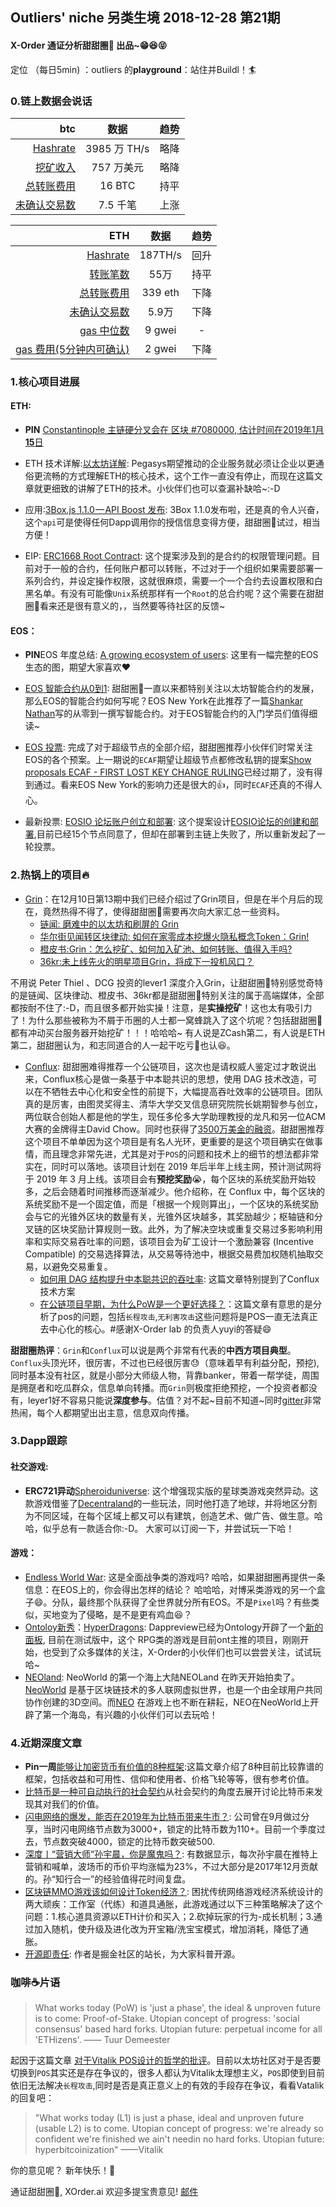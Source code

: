## Outliers' niche 另类生境 2018-12-28 第21期

#### X-Order 通证分析甜甜圈🍩 出品~😁😆😝 
定位 （每日5min)  ：outliers 的**playground**：站住并Buildl！🏄 


### 0.链上数据会说话

| btc | 数据 | 趋势|
|---:|:--:|:--|
| [Hashrate](https://www.blockchain.com/charts/hash-rate)| 3985 万 TH/s| 略降|
| [挖矿收入](https://www.blockchain.com/charts/miners-revenue) | 757 万美元 | 略降|
| [总转账费用](https://www.blockchain.com/charts/transaction-fees) | 16 BTC | 持平|
| [未确认交易数](https://www.blockchain.com/zh-cn/btc/unconfirmed-transactions) | 7.5 千笔 |上涨|


|ETH | 数据 | 趋势|
|--:|:--:|:--:|
|[Hashrate](https://etherscan.io/chart/hashrate)| 187TH/s| 回升|
|[转账笔数](https://etherscan.io/chart/tx)|55万|持平|
|[总转账费用](https://etherscan.io/chart/transactionfee)| 339 eth| 下降|
|[未确认交易数](https://etherscan.io/chart/pendingtx)| 5.9万 | 下降|
|[gas 中位数](https://ethgasstation.info/)| 9 gwei | - |
|[gas 费用(5分钟内可确认)](https://ethgasstation.info/)| 2 gwei | 下降|


### 1.核心项目进展
#### ETH:
- **PIN** [Constantinople 主链硬分叉会在 区块 #7080000, 估计时间在2019年1月**15**日](https://twitter.com/peter_szilagyi/status/1071052095535628288) 

- ETH 技术详解:[以太坊详解](https://pegasys.tech/ethereum-explained-merkle-trees-world-state-transactions-and-more/): Pegasys期望推动的企业服务就必须让企业以更通俗更流畅的方式理解ETH的核心技术，这个工作一直没有停止，而现在这篇文章就更细致的讲解了ETH的技术。小伙伴们也可以查漏补缺哈~:-D 

- 应用:[3Box.js 1.1.0 — API Boost 发布](https://medium.com/3box/https-medium-com-3box-announcing-3box-js-1-1-0-api-boost-1339c8fa4cb8): 3Box 1.1.0发布啦，还是真的令人兴奋，这个`api`可是使得任何Dapp调用你的授信信息变得方便，甜甜圈🍩试过，相当方便！


- EIP: [ERC1668 Root Contract](https://github.com/ethereum/EIPs/issues/1668): 这个提案涉及到的是合约的权限管理问题。目前对于一般的合约，任何账户都可以转账，不过对于一个组织如果需要部署一系列合约，并设定操作权限，这就很麻烦，需要一个一个合约去设置权限和白黑名单。有没有可能像`Unix`系统那样有一个`Root`的总合约呢？这个需要在甜甜圈🍩看来还是很有意义的，，当然要等待社区的反馈~



#### EOS：

- **PIN**EOS 年度总结: [A growing ecosystem of users](https://twitter.com/block_one_/status/1075657757578018816): 这里有一幅完整的EOS生态的图，期望大家喜欢❤️

- [EOS 智能合约从0到1](https://medium.com/@shankqr/how-to-deploy-and-run-a-smart-contract-on-the-eos-blockchain-from-zero-to-hero-72ca592803ba): 甜甜圈🍩一直以来都特别关注以太坊智能合约的发展，那么EOS的智能合约如何写呢？EOS New York在此推荐了一篇[Shankar Nathan](https://twitter.com/shankqr)写的从零到一撰写智能合约。对于EOS智能合约的入门学员们值得细读~

- [EOS 投票](https://eosauthority.com/approval/?lnc=en): 完成了对于超级节点的全部介绍，甜甜圈推荐小伙伴们时常关注EOS的各个预案。上一期说的`ECAF`期望让超级节点都修改私钥的提案[Show proposals
ECAF - FIRST LOST KEY CHANGE RULING](https://eosauthority.com/approval/view?scope=libertyblock&name=chkey2&lnc=en)已经过期了，没有得到通过。看来EOS New York的影响力还是很大的👍，同时`ECAF`还真的不得人心。
- 最新投票: [EOSIO 论坛账户创立和部署](https://eosauthority.com/approval/view?scope=eoscanadaops&name=forumstep1x2&lnc=en): 这个提案设计[EOSIO论坛的创建和部署](https://github.com/eoscanada/proposals/blob/master/deployforum.md),目前已经15个节点同意了，但却在部署到主链上失败了，所以重新发起了一轮投票。

### 2.热锅上的项目🔥
- [Grin](https://grin-tech.org/)：在12月10日第13期中我们已经介绍过了Grin项目，但是在半个月后的现在，竟然热得不得了，使得甜甜圈🍩需要再次向大家汇总一些资料。
	- [链闻: 磨难中的以太坊和刷屏的 Grin](https://www.chainnews.com/articles/922134359759.htm)
	- [华尔街见闻转区块律动: 如何在家零成本挖爆火隐私概念Token：Grin!](https://wallstreetcn.com/articles/3458158)
	- [橙皮书:Grin：怎么挖矿、如何加入矿池、如何转账、值得入手吗?](https://orange.xyz/p/296)
	- [36kr:未上线先火的明星项目Grin，将成下一投机风口？](https://36kr.com/p/5169215.html)

不用说 Peter Thiel 、DCG 投资的lever1 深度介入Grin，让甜甜圈🍩特别感觉奇特的是链闻、区块律动、橙皮书、36kr都是甜甜圈🍩特别关注的属于高端媒体，全部都按耐不住了:-D，而且很多都开始实操！注意，是**实操挖矿**！这也太有吸引力了！为什么那些被称为不屑于币圈的人士都一窝蜂跳入了这个坑呢？包括甜甜圈🍩都有冲动买台服务器开始挖矿！！！哈哈哈~ 有人说是ZCash第二，有人说是ETH第二，甜甜圈认为，和志同道合的人一起干吃亏👅也认😆。

- [Conflux](https://www.conflux-chain.org/): 甜甜圈难得推荐一个公链项目，这次也是请权威人鉴定过才敢说出来，Conflux核心是做一条基于中本聪共识的思想，使用 DAG 技术改造，可以在不牺牲去中心化和安全性的前提下，大幅提高吞吐效率的公链项目。团队真的是厉害，由图灵奖得主、清华大学交叉信息研究院院长姚期智参与创立，两位联合创始人都是他的学生，现任多伦多大学助理教授的龙凡和另一位ACM大赛的金牌得主David Chow。同时也获得了[3500万美金的融资](http://fortune.com/2018/12/04/conflux-blockchain/)。甜甜圈推荐这个项目不单单因为这个项目是有名人光环，更重要的是这个项目确实在做事情，而且理念非常先进，尤其是对于`POS`的问题和技术上的细节的想法都非常实在，同时可以落地。该项目计划在 2019 年后半年上线主网，预计测试网将于 2019 年 3 月上线。该项目会有**预挖奖励**😭，每个区块的系统奖励开始较多，之后会随着时间推移而逐渐减少。他介绍称，在 Conflux 中，每个区块的系统奖励不是一个固定值，而是「根据一个规则算出」，一个区块的系统奖励会与它的光锥外区块的数量有关，光锥外区块越多，其奖励越少；枢轴链和分叉链的区块奖励计算规则一致。此外，为了解决空块或重复交易过多影响利用率和实际交易吞吐率的问题，该项目会为矿工设计一个激励兼容 (Incentive Compatible) 的交易选择算法，从交易等待池中，根据交易费加权随机抽取交易，以避免交易重复。 
	- [如何用 DAG 结构提升中本聪共识的吞吐率](https://www.chainnews.com/articles/826014585828.htm): 这篇文章特别提到了Conflux技术方案
	- [在公链项目早期，为什么PoW是一个更好选择？](https://www.huoxing24.com/newsdetail/20181225155141702368.html)：这篇文章有意思的是分析了pos的问题，包括`长程攻击`,`无利害攻击`这些问题将是POS一直无法真正去中心化的核心。#感谢X-Order lab 的负责人yuyi的答疑😄

**甜甜圈热评**：`Grin`和`Conflux`可以说是两个非常有代表的**中西方项目典型**。 `Conflux`头顶光环，很厉害，不过也已经很厉害😓（意味着早有利益分配，预挖),同时基本没有社区，就是小部分大师级人物，背靠banker，带着一帮学徒，周围是拥趸者和吃瓜群众，信息单向转播。而`Grin`则极度拒绝预挖，一个投资者都没有，leyer1好不容易只能说**深度参与**。估值？对不起~目前不知道~同时[gitter](https://gitter.im/grin_community/Lobby)非常热闹，每个人都期望出出主意，信息双向传播。


### 3.Dapp跟踪

#### 社交游戏: 
- **ERC721异动**[Spheroiduniverse](https://spheroiduniverse.io/): 这个增强现实版的星球类游戏突然异动。这款游戏借鉴了[Decentraland](https://decentraland.org/)的一些玩法，同时他打造了地球，并将地区分割为不同区域，在每个区域上都又可以有建筑，创造艺术、做广告、做生意。哈哈，似乎总有一款适合你:-D。 大家可以订阅一下，并尝试玩一下哈！

#### 游戏：
- [Endless World War](https://endless.game/wwe/): 这是全面战争类的游戏吗? 哈哈，如果甜甜圈再提供一条信息：在EOS上的，你会得出怎样的结论？ 哈哈哈，对博采类游戏的另一个盒子😄。分队，最终那个队获得了全世界就分所有EOS。不是`Pixel`吗？有些类似，买地变为了侵略，是不是更有鸡血😆？
- [Ontoloy新秀](https://dapp.review/explore/ont)：[HyperDragons](https://hyd-go.alfakingdom.com/): Dappreview已经为Ontology开辟了一个[新的面板](https://dapp.review/explore/ont), 目前在测试版中，这个 RPG类的游戏是目前ont主推的项目，刚刚开始，也受到了众多媒体的关注，X-Order的小伙伴们也可以尝尝关注，试试玩哈~
- [NEOland](https://neoworld.io/index/neoland): NeoWorld 的第一个海上大陆NEOLand 在昨天开始拍卖了。[NeoWorld](https://neoworld.io/) 是基于区块链技术的多人联网虚拟世界，也是一个由全球用户共同协作创建的3D空间。而[NEO](https://neo.org/) 在游戏上也不断在耕耘，NEO在NeoWorld上开辟了第一个海岛，有兴趣的小伙伴们可以去玩哈！

### 4.近期深度文章
- **Pin一周**[能够让加密货币有价值的8种框架](https://www.tonysheng.com/8-frameworks-for-crypto-2018):这篇文章介绍了8种目前比较靠谱的框架，包括收益和可用性、信仰和使用者、价格飞轮等等，很有参考价值。
- [比特币是一种可自动执行的社会契约](https://mp.weixin.qq.com/s/Ki7f6enZ9goeENYoR1J-xg)从社会契约的角度去展开讨论比特币来发现其对我们的价值。
- [闪电网络的爆发，能否在2019年为比特币带来牛市？](https://www.8btc.com/article/334284): 公司曾在9月做过分享，当时闪电网络节点数为3000+，锁定的比特币数为110+。目前一个季度过去，节点数突破4000，锁定的比特币数突破500.
- [深度丨“营销大师“孙宇晨，你是魔鬼吗？](https://mp.weixin.qq.com/s/KgkgrR5q1cID_Etf0C2_Sw): 有数据显示，每次孙宇晨在推特上营销和喊单，波场币的币价平均涨幅为23%，不过大部分是2017年12月贡献的。孙“知行合一”的经验值得花时间复盘。
- [区块链MMO游戏该如何设计Token经济？](https://mp.weixin.qq.com/s/jKUjUazGLN_oFL581X0nfA): 困扰传统网络游戏经济系统设计的两大顽疾：工作室（代练）和道具通胀，此游戏通过以下三种策略解决了这个问题：1.核心道具资源以ETH计价和买入；2.砍掉玩家的行为-成长机制；3.通过加入随机，使升级及进化改为开宝箱/洗宝宝模式，增加消耗，降低了通胀。
- [开源即责任](https://juejin.im/post/5c21a3ea5188254eaa5c4486): 作者是掘金社区的站长，为大家科普开源。

### 咖啡☕️片语
> What works today (PoW) is 'just a phase', the ideal & unproven future is to come: Proof-of-Stake. Utopian concept of progress: 'social consensus' based hard forks. Utopian future: perpetual income for all 'ETHizens'.  —— Tuur Demeester

起因于这篇文章 [对于Vitalik POS设计的哲学的批评](https://medium.com/@tuurdemeester/critique-of-buterins-a-proof-of-stake-design-philosophy-49fc9ebb36c6)。目前以太坊社区对于是否要切换到`POS`其实还是存在争议的，很多人都认为Vitalik太理想主义，`POS`即使到目前依旧无法解决`长程攻击`,同时是否是真正意义上的有效的手段存在争议，看看Vatalik的回复吧：


> "What works today (L1) is just a phase, ideal and unproven future (usable L2) is to come. Utopian concept of progress: we're already so confident we're finished we ain't needin no hard forks. Utopian future: hyperbitcoinization" ——Vitalik

你的意见呢？ 新年快乐！💖


通证甜甜圈🍩, XOrder.ai 欢迎多提宝贵意见! [邮件](qchen@xorder.ai)
